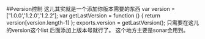 ##version控制
     这儿其实就是一个添加你版本需要的东西
     var version = ['1.0.0','1.2.0','1.2.2'];
     var getLastVersion = function () {
         return version[version.length-1]
     };
     exports.version = getLastVersion();
     只需要在这儿 的version这个list 后面添加上版本号就行了。
     这个地方主要是sonar会用到。
    